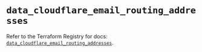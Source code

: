 # `data_cloudflare_email_routing_addresses`

Refer to the Terraform Registry for docs: [`data_cloudflare_email_routing_addresses`](https://registry.terraform.io/providers/cloudflare/cloudflare/5.6.0/docs/data-sources/email_routing_addresses).

